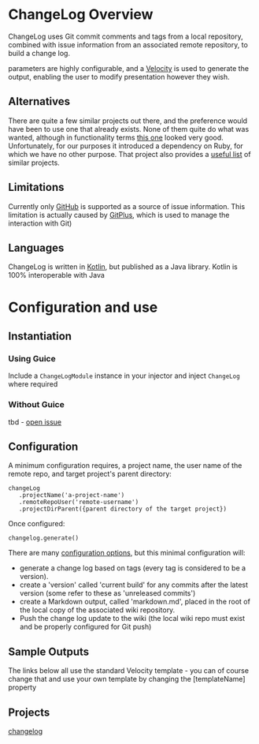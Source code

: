 # ChangeLog Overview

ChangeLog uses Git commit comments and tags from a local repository, combined with issue information from an associated remote repository, to build a change log.

parameters are highly configurable, and a [Velocity](https://velocity.apache.org/) is used to generate the output, enabling the user to modify presentation however they wish.
 
## Alternatives
  
There are quite a few similar projects out there, and the preference would have been to use one that already exists.  None of them quite do what was wanted, although in functionality terms [this one](https://github.com/skywinder/Github-Changelog-Generator) looked very good.  Unfortunately, for our purposes it introduced a dependency on Ruby, for which we have no other purpose.
That project also provides a [useful list](https://github.com/skywinder/Github-Changelog-Generator/wiki/Alternatives) of similar projects.

## Limitations
Currently only [GitHub](https://github.com) is supported as a source of issue information.  This limitation is actually caused by [GitPlus](https://github.com/davidsowerby/gitplus), which is used to manage the interaction with Git)

## Languages

ChangeLog is written in [Kotlin](https://kotlinlang.org/), but published as a Java library.  Kotlin is 100% interoperable with Java

# Configuration and use

## Instantiation

### Using Guice

Include a `ChangeLogModule` instance in your injector and inject `ChangeLog` where required

### Without Guice

tbd - [open issue](https://github.com/davidsowerby/changelog/issues/6) 

## Configuration

A minimum configuration requires, a project name, the user name of the remote repo, and target project's parent directory:

```
changeLog
   .projectName('a-project-name')
   .remoteRepoUser('remote-username')
   .projectDirParent({parent directory of the target project})
```

Once configured:

```
changelog.generate()
```

There are many [configuration options](configuration.md), but this minimal configuration will:

- generate a change log based on tags (every tag is considered to be a version).
- create a 'version' called 'current build' for any commits after the latest version (some refer to these as 'unreleased commits')
- create a Markdown output, called 'markdown.md', placed in the root of the local copy of the associated wiki repository.
- Push the change log update to the wiki (the local wiki repo must exist and be properly configured for Git push)


## Sample Outputs

The links below all use the standard Velocity template - you can of course change that and use your own template by changing the [templateName] property

Projects
--------

[changelog](https://github.com/davidsowerby/changelog/wiki/changelog)